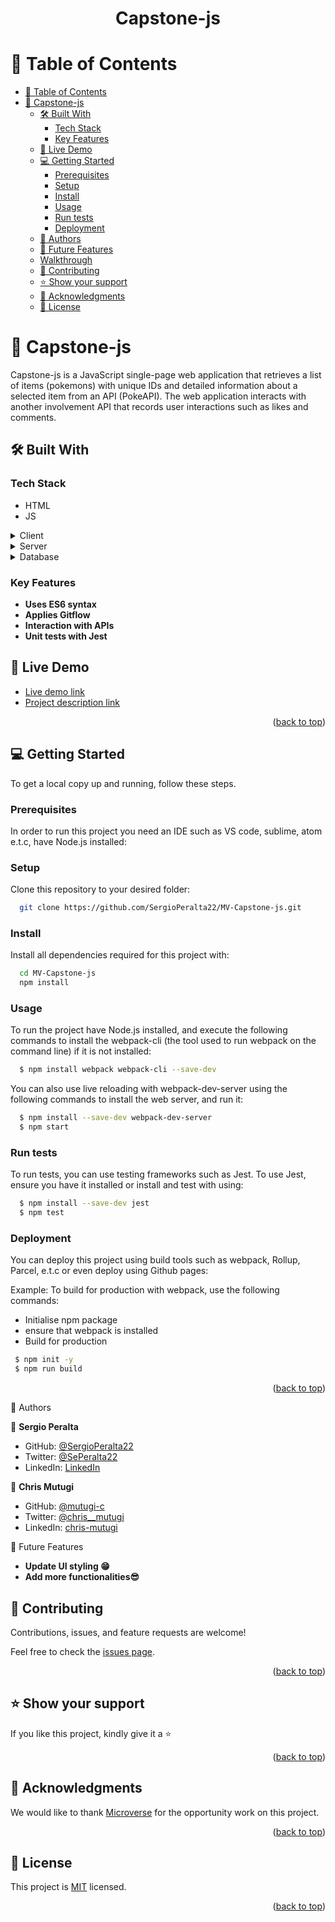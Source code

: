 <a name="readme-top"></a>

<div align="center">


  <h1><b>Capstone-js</b></h1>

</div>

<!-- TABLE OF CONTENTS -->

# 📗 Table of Contents

- [📗 Table of Contents](#-table-of-contents)
- [📖 Capstone-js](#-capstone-js)
  - [🛠 Built With ](#-built-with-)
    - [Tech Stack ](#tech-stack-)
    - [Key Features ](#key-features-)
  - [🚀 Live Demo ](#-live-demo-)
  - [💻 Getting Started ](#-getting-started-)
    - [Prerequisites](#prerequisites)
    - [Setup](#setup)
    - [Install](#install)
    - [Usage](#usage)
    - [Run tests](#run-tests)
    - [Deployment](#deployment)
  - [👥 Authors ](#-authors-)
  - [🔭 Future Features ](#-future-features-)
  - [Walkthrough ](#walkthrough-)
  - [🤝 Contributing ](#-contributing-)
  - [⭐️ Show your support ](#️-show-your-support-)
  - [🙏 Acknowledgments ](#-acknowledgments-)
  - [📝 License ](#-license-)

<!-- PROJECT DESCRIPTION -->

# 📖 Capstone-js<a name="about-project"></a>

 Capstone-js is a JavaScript single-page web application that retrieves a list of items (pokemons) with unique IDs and detailed information about a selected item from an API (PokeAPI). The web application interacts with another involvement API that records user interactions such as likes and comments.

## 🛠 Built With <a name="built-with"></a>

### Tech Stack <a name="tech-stack"></a>

- HTML
- JS

<details>
  <summary>Client</summary>
  <ul>
    <li><a href="https://developer.mozilla.org/es/docs/Learn/HTML">HTML</a></li>
    <li><a href="https://developer.mozilla.org/es/docs/Web/CSS">CSS</a></li>
    <li><a href="https://developer.mozilla.org/en-US/docs/Web/JavaScript">JavaScript</a></li>
  </ul>
</details>

<details>
  <summary>Server</summary>
    - Null
</details>

<details>
<summary>Database</summary>
    - Null
</details>

### Key Features <a name="key-features"></a>

- **Uses ES6 syntax**
- **Applies Gitflow**
- **Interaction with APIs**
- **Unit tests with Jest**

<!-- LIVE DEMO -->

## 🚀 Live Demo <a name="live-demo"></a>

- [Live demo link](https://sergioperalta22.github.io/MV-JS-capstone/)
- [Project description link](https://drive.google.com/file/d/1JCeJ9Pob1OxXt10fAgKEv6IaSi2ROOB8/view?usp=share_link)

<!-- - No live demo available yet -->
<p align="right">(<a href="#readme-top">back to top</a>)</p>

<!-- GETTING STARTED -->

## 💻 Getting Started <a name="getting-started"></a>

To get a local copy up and running, follow these steps.

### Prerequisites

In order to run this project you need an IDE such as VS code, sublime, atom e.t.c, have Node.js installed:

### Setup

Clone this repository to your desired folder:

```sh
  git clone https://github.com/SergioPeralta22/MV-Capstone-js.git
```

### Install

Install all dependencies required for this project with:

```sh
  cd MV-Capstone-js
  npm install
```

### Usage

To run the project have Node.js installed, and execute the following commands to install the webpack-cli (the tool used to run webpack on the command line) if it is not installed:

```sh
  $ npm install webpack webpack-cli --save-dev
```
You can also use live reloading with webpack-dev-server using the following commands to install the web server, and run it: 

```sh
  $ npm install --save-dev webpack-dev-server
  $ npm start
```

### Run tests

To run tests, you can use testing frameworks such as Jest. To use Jest, ensure you have it installed or install and test with using:

```sh
  $ npm install --save-dev jest
  $ npm test
```

### Deployment

You can deploy this project using build tools such as webpack, Rollup, Parcel, e.t.c or even deploy using Github pages:

Example: To build for production with webpack, use the following commands:

- Initialise npm package
- ensure that webpack is installed
- Build for production

```sh
 $ npm init -y
 $ npm run build
 ```

<p align="right">(<a href="#readme-top">back to top</a>)</p>

<!-- AUTHORS -->

👥 Authors <a name="authors"></a>

👤 **Sergio Peralta**

- GitHub: [@SergioPeralta22](https://github.com/SergioPeralta22)
- Twitter: [@SePeralta22](https://twitter.com/SePeralta22)
- LinkedIn: [LinkedIn](https://linkedin.com/in/sergioperalta22)

👤 **Chris Mutugi**

- GitHub: [@mutugi-c](https://github.com/mutugi-c)
- Twitter: [@chris__mutugi](https://twitter.com/chris__mutugi)
- LinkedIn: [chris-mutugi](https://www.linkedin.com/in/chris-mutugi-46594b123/)

 🔭 Future Features <a name="future-features"></a>

- **Update UI styling 😁**
- **Add more functionalities😎**

<!-- CONTRIBUTING -->

## 🤝 Contributing <a name="contributing"></a>

Contributions, issues, and feature requests are welcome!

Feel free to check the [issues page](../../issues/).

<p align="right">(<a href="#readme-top">back to top</a>)</p>

<!-- SUPPORT -->

## ⭐️ Show your support <a name="support"></a>

If you like this project, kindly give it a ⭐️

<p align="right">(<a href="#readme-top">back to top</a>)</p>

<!-- ACKNOWLEDGEMENTS -->

## 🙏 Acknowledgments <a name="acknowledgements"></a>

We would like to thank [Microverse](https://www.microverse.org/go?utm_source=google&utm_medium=paid&utm_campaign=search_europe&gclid=CjwKCAjwq-WgBhBMEiwAzKSH6IxBgyh61fi4WRuQvUsaGigJMuzzc9177uC6mhMwXeriUDendiuvChoC20wQAvD_BwE) for the opportunity work on this project.

<p align="right">(<a href="#readme-top">back to top</a>)</p>
<!-- LICENSE -->

## 📝 License <a name="license"></a>

This project is [MIT](./LICENSE) licensed.

<p align="right">(<a href="#readme-top">back to top</a>)</p>
